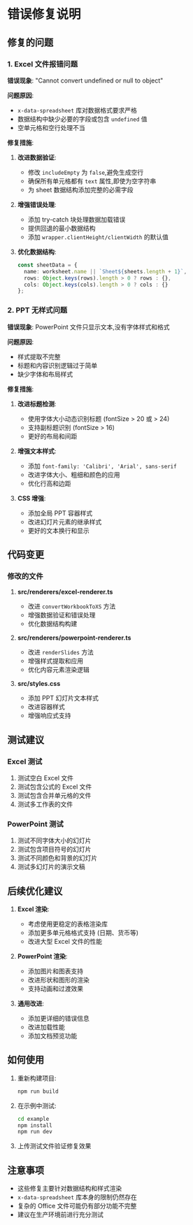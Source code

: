 # 错误修复说明

## 修复的问题

### 1. Excel 文件报错问题
**错误现象**: "Cannot convert undefined or null to object"

**问题原因**:
- `x-data-spreadsheet` 库对数据格式要求严格
- 数据结构中缺少必要的字段或包含 `undefined` 值
- 空单元格和空行处理不当

**修复措施**:
1. **改进数据验证**: 
   - 修改 `includeEmpty` 为 `false`,避免生成空行
   - 确保所有单元格都有 `text` 属性,即使为空字符串
   - 为 sheet 数据结构添加完整的必需字段

2. **增强错误处理**:
   - 添加 try-catch 块处理数据加载错误
   - 提供回退的最小数据结构
   - 添加 `wrapper.clientHeight/clientWidth` 的默认值

3. **优化数据结构**:
   ```typescript
   const sheetData = {
     name: worksheet.name || `Sheet${sheets.length + 1}`,
     rows: Object.keys(rows).length > 0 ? rows : {},
     cols: Object.keys(cols).length > 0 ? cols : {}
   };
   ```

### 2. PPT 无样式问题
**错误现象**: PowerPoint 文件只显示文本,没有字体样式和格式

**问题原因**:
- 样式提取不完整
- 标题和内容识别逻辑过于简单
- 缺少字体和布局样式

**修复措施**:
1. **改进标题检测**:
   - 使用字体大小动态识别标题 (fontSize > 20 或 > 24)
   - 支持副标题识别 (fontSize > 16)
   - 更好的布局和间距

2. **增强文本样式**:
   - 添加 `font-family: 'Calibri', 'Arial', sans-serif`
   - 改进字体大小、粗细和颜色的应用
   - 优化行高和边距

3. **CSS 增强**:
   - 添加全局 PPT 容器样式
   - 改进幻灯片元素的继承样式
   - 更好的文本换行和显示

## 代码变更

### 修改的文件

1. **src/renderers/excel-renderer.ts**
   - 改进 `convertWorkbookToXS` 方法
   - 增强数据验证和错误处理
   - 优化数据结构构建

2. **src/renderers/powerpoint-renderer.ts**
   - 改进 `renderSlides` 方法
   - 增强样式提取和应用
   - 优化内容元素渲染逻辑

3. **src/styles.css**
   - 添加 PPT 幻灯片文本样式
   - 改进容器样式
   - 增强响应式支持

## 测试建议

### Excel 测试
1. 测试空白 Excel 文件
2. 测试包含公式的 Excel 文件
3. 测试包含合并单元格的文件
4. 测试多工作表的文件

### PowerPoint 测试
1. 测试不同字体大小的幻灯片
2. 测试包含项目符号的幻灯片
3. 测试不同颜色和背景的幻灯片
4. 测试多幻灯片的演示文稿

## 后续优化建议

1. **Excel 渲染**:
   - 考虑使用更稳定的表格渲染库
   - 添加更多单元格格式支持 (日期、货币等)
   - 改进大型 Excel 文件的性能

2. **PowerPoint 渲染**:
   - 添加图片和图表支持
   - 改进形状和图形的渲染
   - 支持动画和过渡效果

3. **通用改进**:
   - 添加更详细的错误信息
   - 改进加载性能
   - 添加文档预览功能

## 如何使用

1. 重新构建项目:
   ```bash
   npm run build
   ```

2. 在示例中测试:
   ```bash
   cd example
   npm install
   npm run dev
   ```

3. 上传测试文件验证修复效果

## 注意事项

- 这些修复主要针对数据结构和样式渲染
- `x-data-spreadsheet` 库本身的限制仍然存在
- 复杂的 Office 文件可能仍有部分功能不完整
- 建议在生产环境前进行充分测试
